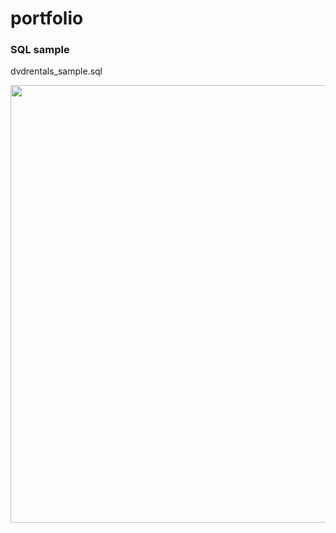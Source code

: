 # portfolio

### SQL sample
dvdrentals_sample.sql


<img src="https://i.imgur.com/nDGPnoQ.png" width="700"/>
